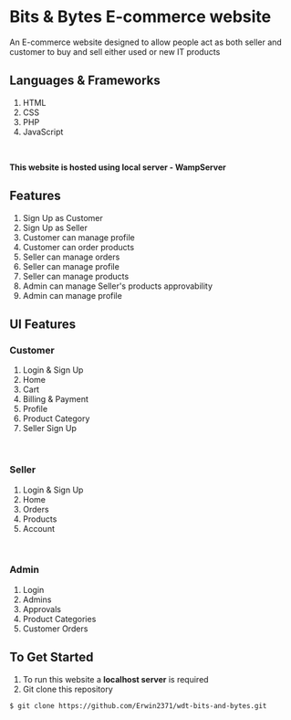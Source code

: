# Bits & Bytes E-commerce website
An E-commerce website designed to allow people act as both seller and customer to buy and sell either used or new IT products

## Languages & Frameworks
1. HTML
2. CSS
3. PHP
4. JavaScript
<br/>

**This website is hosted using local server - WampServer**

## Features
1. Sign Up as Customer
2. Sign Up as Seller
3. Customer can manage profile
4. Customer can order products
5. Seller can manage orders
6. Seller can manage profile
7. Seller can manage products
8. Admin can manage Seller's products approvability
9. Admin can manage profile

## UI Features
### Customer
1. Login & Sign Up
2. Home 
3. Cart
4. Billing & Payment
5. Profile
6. Product Category
7. Seller Sign Up
<br/>

### Seller
1. Login & Sign Up
2. Home 
3. Orders
4. Products
5. Account
<br/>

### Admin
1. Login
2. Admins
3. Approvals
4. Product Categories
5. Customer Orders


## To Get Started
1. To run this website a **localhost server** is required
2. Git clone this repository
```
$ git clone https://github.com/Erwin2371/wdt-bits-and-bytes.git
```



